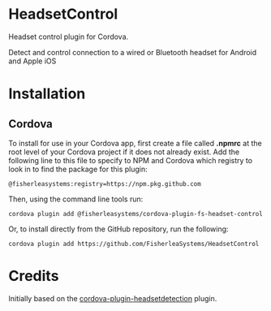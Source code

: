 # HeadsetControl

Headset control plugin for Cordova.

Detect and control connection to a wired or Bluetooth headset for Android and Apple iOS

# Installation

## Cordova

To install for use in your Cordova app, first create a file called **.npmrc** at the root level of your Cordova project if it does not already exist. Add the following line to this file to specify to NPM and Cordova which registry to look in to find the package for this plugin:

    @fisherleasystems:registry=https://npm.pkg.github.com

Then, using the command line tools run:

    cordova plugin add @fisherleasystems/cordova-plugin-fs-headset-control

Or, to install directly from the GitHub repository, run the following:

    cordova plugin add https://github.com/FisherleaSystems/HeadsetControl

# Credits

Initially based on the [cordova-plugin-headsetdetection](https://github.com/EddyVerbruggen/HeadsetDetection-PhoneGap-Plugin) plugin.
